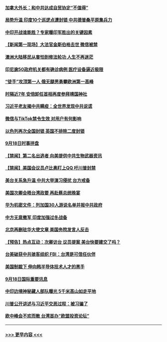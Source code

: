 #### [加拿大外长：和中共达成自贸协定“不值得”](../pages/prog202/a102944514.md?t=09191851) 
#### [局势升温 印度10个巡逻点遭封锁 中共德普桑平原集兵力](../pages/prog202/a102944473.md?t=09191851) 
#### [中印开战谁能胜？专家曝印军胜出的关键因素](../pages/prog202/a102944488.md?t=09191851) 
#### [【新闻第一现场】大法官金斯伯格去世 微信被禁](../pages/prog202/a102944449.md?t=09191851) 
#### [澳洲大陆移民从害怕到修法轮功 人生不再迷茫](../pages/prog202/a102944365.md?t=09191851) 
#### [印尼逾50政府机关都有确诊病例 医疗设备逼近极限](../pages/prog202/a102944405.md?t=09191851) 
#### [“徒手”攻顶第一人 俄无腿男勇攀欧洲第一高峰](../pages/prog202/a102944373.md?t=09191851) 
#### [时隔近7年 安倍卸任首相再度参拜靖国神社](../pages/prog202/a102944317.md?t=09191851) 
#### [习近平老友揭中共瞒疫：全世界发现中共说谎](../pages/prog202/a102944292.md?t=09191851) 
#### [微信与TikTok禁令生效 对用户有何影响](../pages/prog202/a102943691.md?t=09191851) 
#### [以色列再次全国封锁 英国不排除二度封锁](../pages/prog202/a102943821.md?t=09191851) 
#### [9月18日时事拼盘](../pages/prog202/a102944111.md?t=09191851) 
#### [【禁闻】第二名出逃者 向美提供中共生物武器资讯](../pages/prog202/a102944077.md?t=09191851) 
#### [【禁闻】美国会议员卢比奥盯上QQ 吁川普封禁](../pages/prog202/a102944035.md?t=09191851) 
#### [美台关系急升温  中共大举演习侵扰  台方戒备](../pages/prog202/a102944002.md?t=09191851) 
#### [美国次卿会晤台湾政要 再赴蔡总统晚宴](../pages/prog202/a102944010.md?t=09191851) 
#### [华为机密文件：列加国30人游说名单并报中共政府](../pages/prog202/a102943975.md?t=09191851) 
#### [中方无意撤军 印度加强过冬战备](../pages/prog202/a102943924.md?t=09191851) 
#### [北京再删驻华大使文章 美国务院发言人反击](../pages/prog202/a102943850.md?t=09191851) 
#### [【预告】热点互动：次卿访台 议员提案 美台快要建交了吗？](../pages/prog202/a102943799.md?t=09191851) 
#### [台美破获中共骇客组织 FBI：台湾是可信任伙伴](../pages/prog202/a102943672.md?t=09191851) 
#### [美国制裁下 伸向韩半导体技术人才的黑手](../pages/prog202/a102943675.md?t=09191851) 
#### [9月18日国际重要讯息](../pages/prog202/a102943667.md?t=09191851) 
#### [中印边境神秘藏人部队曝光 5千米高山如走平地](../pages/prog202/a102943563.md?t=09191851) 
#### [川普公开讲述与习近平交恶过程：被习骗了](../pages/prog202/a102943445.md?t=09191851) 
#### [欧中峰会不欢而散 台湾首办“欧盟投资论坛”](../pages/prog202/a102943267.md?t=09191851) 

----
#### [ >>> 更早内容 <<< ](../indexes/prog202-earlier.md)
